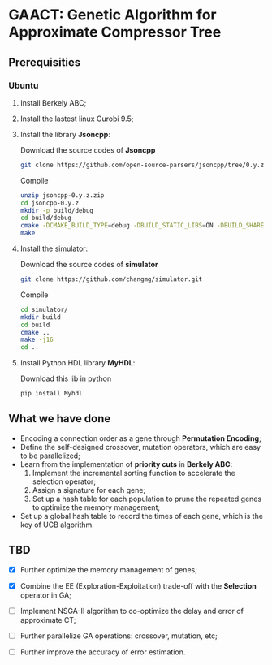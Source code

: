 # GAACT: Genetic Algorithm for Approximate Compressor Tree 
## Prerequisities

### Ubuntu
1. Install Berkely ABC;

2. Install the lastest linux Gurobi 9.5;

3. Install the library **Jsoncpp**:

    Download the source codes of **Jsoncpp**
    ```bash
    git clone https://github.com/open-source-parsers/jsoncpp/tree/0.y.z;
    ```
    Compile
    ```bash
    unzip jsoncpp-0.y.z.zip
    cd jsoncpp-0.y.z
    mkdir -p build/debug
    cd build/debug
    cmake -DCMAKE_BUILD_TYPE=debug -DBUILD_STATIC_LIBS=ON -DBUILD_SHARED_LIBS=ON -DARCHIVE_INSTALL_DIR=. -G "Unix Makefiles" ../..
    make
    ```

4. Install the simulator:
    
    Download the source codes of **simulator**
    ```bash
    git clone https://github.com/changmg/simulator.git
    ```
    
    Compile
    ```bash
    cd simulator/
    mkdir build
    cd build
    cmake ..
    make -j16
    cd ..
    ```
    
5. Install Python HDL library **MyHDL**:

    Download this lib in python
    ```bash
    pip install Myhdl
    ```

## What we have done
- Encoding a connection order as a gene through **Permutation Encoding**;
- Define the self-designed crossover, mutation operators, which are easy to be parallelized;
- Learn from the implementation of **priority cuts** in **Berkely ABC**:
    1. Implement the incremental sorting function to accelerate the selection operator;
    2. Assign a signature for each gene;
    3. Set up a hash table for each population to prune the repeated genes to optimize the memory management;
- Set up a global hash table to record the times of each gene, which is the key of UCB algorithm.

## TBD
- [x] Further optimize the memory management of genes;
- [x] Combine the EE (Exploration-Exploitation) trade-off with the **Selection** operator in GA;
- [ ] Implement NSGA-II algorithm to co-optimize the delay and error of approximate CT;
- [ ] Further parallelize GA operations: crossover, mutation, etc; 
- [ ] Further improve the accuracy of error estimation.
    



